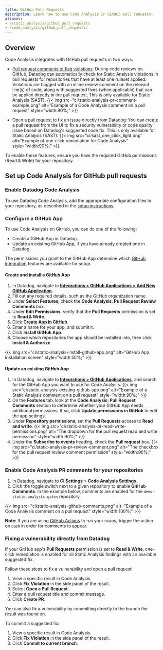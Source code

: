 ```yaml
---
title: GitHub Pull Requests
description: Learn how to use Code Analysis in GitHub pull requests.
aliases:
- /static_analysis/github_pull_requests
- /code_analysis/github_pull_requests/
---
```


## Overview

Code Analysis integrates with GitHub pull requests in two ways:
- [Pull request comments to flag violations](#enable-code-analysis-pr-comments-for-your-repositories): During code reviews on GitHub, Datadog can automatically check for Static Analysis violations in pull requests for repositories that have at least one ruleset applied. Violations are flagged with an inline review comment on the relevant line(s) of code, along with suggested fixes (when applicable) that can be applied directly in the pull request. This is only available for Static Analysis (SAST).
{{< img src="ci/static-analysis-pr-comment-example.png" alt="Example of a Code Analysis comment on a pull request" style="width:90%;" >}}

- [Open a pull request to fix an issue directly from Datadog](#fixing-a-vulnerability-directly-from-datadog): You can create a pull request from the UI to fix a security vulnerability or code quality issue based on Datadog's suggested code fix. This is only available for Static Analysis (SAST).
{{< img src="ci/sast_one_click_light.png" alt="Example of one-click remediation for Code Analysis" style="width:90%;" >}}

To enable these features, ensure you have the required GitHub permissions (Read & Write) for your repository.

## Set up Code Analysis for GitHub pull requests

### Enable Datadog Code Analysis

To use Datadog Code Analysis, add the appropriate configuration files to your repository, as described in the [setup instructions][1].

### Configure a GitHub App

To use Code Analysis on GitHub, you can do one of the following:

- Create a GitHub App in Datadog.
- Update an existing GitHub App, if you have already created one in Datadog.

The permissions you grant to the GitHub App determine which [GitHub integration][2] features are available for setup.

#### Create and install a GitHub App

1. In Datadog, navigate to [**Integrations > GitHub Applications > Add New GitHub Application**][3].
1. Fill out any required details, such as the GitHub organization name.
1. Under **Select Features**, check the **Code Analysis: Pull Request Review Comments** box.
1. Under **Edit Permissions**, verify that the **Pull Requests** permission is set to **Read & Write**.
1. Click **Create App in GitHub**.
1. Enter a name for your app, and submit it.
1. Click **Install GitHub App**.
1. Choose which repositories the app should be installed into, then click **Install & Authorize**.

{{< img src="ci/static-analysis-install-github-app.png" alt="GitHub App installation screen" style="width:50%;" >}}

#### Update an existing GitHub App

1. In Datadog, navigate to [**Integrations > GitHub Applications**][5], and search for the GitHub App you want to use for Code Analysis.
{{< img src="ci/static-analysis-existing-github-app.png" alt="Example of a Static Analysis comment on a pull request" style="width:90%;" >}}
1. On the **Features** tab, look at the **Code Analysis: Pull Request Comments** section to determine whether your GitHub App needs additional permissions. If so, click **Update permissions in GitHub** to edit the app settings.
1. Under **Repository permissions**, set the **Pull Requests** access to **Read and write**.
{{< img src="ci/static-analysis-pr-read-write-permissions.png" alt="The dropdown for the pull request read and write permission" style="width:90%;" >}}
1. Under the **Subscribe to events** heading, check the **Pull request** box.
{{< img src="ci/static-analysis-pr-review-comment.png" alt="The checkbox for the pull request review comment permission" style="width:90%;" >}}

### Enable Code Analysis PR comments for your repositories

1. In Datadog, navigate to [**CI Settings** > **Code Analysis Settings**][4].
1. Click the toggle switch next to a given repository to enable **GitHub Comments**. In the example below, comments are enabled for the `demo-static-analysis-gates` repository.

{{< img src="ci/static-analysis-github-comments.png" alt="Example of a Code Analysis comment on a pull request" style="width:100%;" >}}

**Note:** If you are using [GitHub Actions][6] to run your scans, trigger the action on `push` in order for comments to appear.

### Fixing a vulnerability directly from Datadog 

If your GitHub app's **Pull Requests** permission is set to **Read & Write**, one-click remediation is enabled for all Static Analysis findings with an available suggested fix.

Follow these steps to fix a vulnerability and open a pull request:
1. View a specific result in Code Analysis.
2. Click **Fix Violation** in the side panel of the result. 
3. Select **Open a Pull Request**.
4. Enter a pull request title and commit message.
5. Click **Create PR**.

You can also fix a vulnerability by committing directly to the branch the result was found on. 

To commit a suggested fix:

1. View a specific result in Code Analysis.
2. Click **Fix Violation** in the side panel of the result.
3. Click **Commit to current branch**.


[1]: /code_analysis#setup
[2]: /integrations/github/
[3]: https://app.datadoghq.com/integrations/github/add
[4]: https://app.datadoghq.com/ci/settings/static-analysis
[5]: https://app.datadoghq.com/integrations/github/configuration
[6]: /security/code_security/static_analysis/github_actions/

